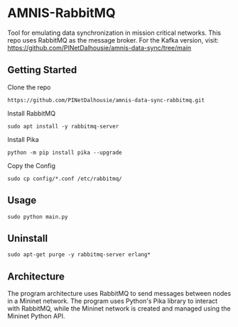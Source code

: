 # AMNIS-RabbitMQ
Tool for emulating data synchronization in mission critical networks. This repo uses RabbitMQ as the message broker. For the Kafka version, visit: https://github.com/PINetDalhousie/amnis-data-sync/tree/main


## Getting Started

Clone the repo

```https://github.com/PINetDalhousie/amnis-data-sync-rabbitmq.git```

Install RabbitMQ

```sudo apt install -y rabbitmq-server```

Install Pika

```python -m pip install pika --upgrade```

Copy the Config

```sudo cp config/*.conf /etc/rabbitmq/```

## Usage

```sudo python main.py```

## Uninstall

```sudo apt-get purge -y rabbitmq-server erlang*```

## Architecture

The program architecture uses RabbitMQ to send messages between nodes in a Mininet network. The program uses Python's Pika library to interact with RabbitMQ, while the Mininet network is created and managed using the Mininet Python API. 